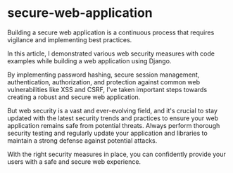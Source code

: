 # secure-web-application

Building a secure web application is a continuous process that requires vigilance and implementing best practices.

In this article, I demonstrated various web security measures with code examples while building a web application using Django.

By implementing password hashing, secure session management, authentication, authorization, and protection against common web vulnerabilities like XSS and CSRF, I've taken important steps towards creating a robust and secure web application.

But web security is a vast and ever-evolving field, and it's crucial to stay updated with the latest security trends and practices to ensure your web application remains safe from potential threats. Always perform thorough security testing and regularly update your application and libraries to maintain a strong defense against potential attacks.

With the right security measures in place, you can confidently provide your users with a safe and secure web experience.
